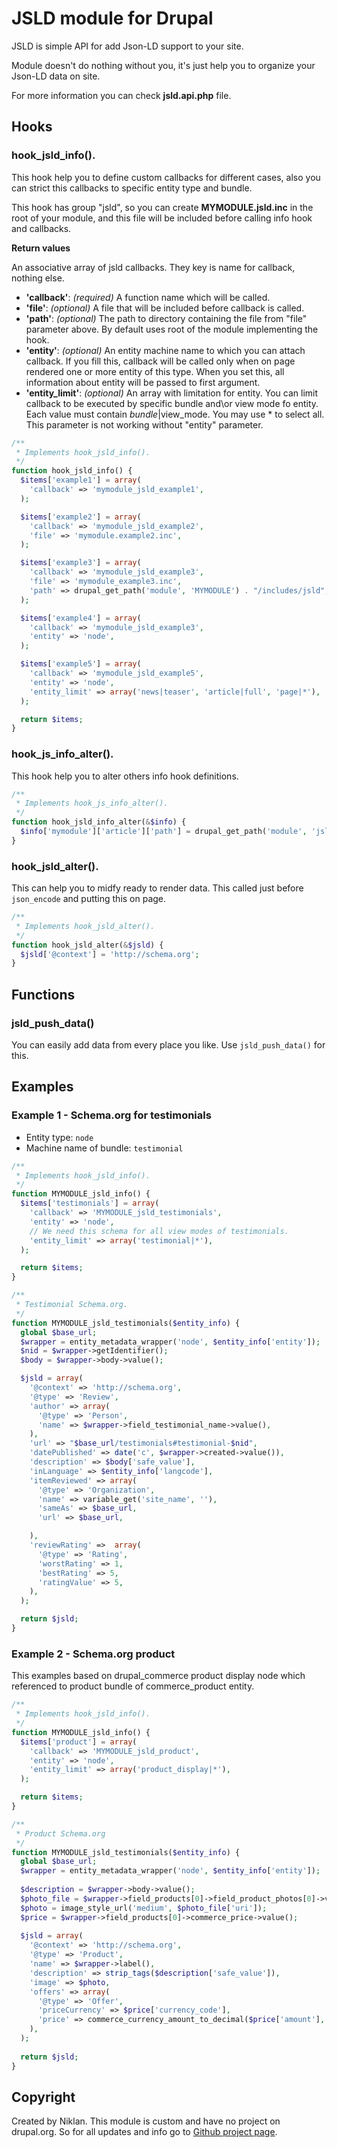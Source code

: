 # JSLD module for Drupal

JSLD is simple API for add Json-LD support to your site.

Module doesn't do nothing without you, it's just help you to organize your Json-LD data on site.

For more information you can check **jsld.api.php** file.

## Hooks

### hook_jsld_info().

This hook help you to define custom callbacks for different cases, also you can strict
this callbacks to specific entity type and bundle.

This hook has group "jsld", so you can create **MYMODULE.jsld.inc** in the root of your module, and this file will be included before calling info hook and callbacks.

**Return values**

An associative array of jsld callbacks. They key is name for callback, nothing else.

* **'callback'**: _(required)_ A function name which will be called.
* **'file'**: _(optional)_ A file that will be included before callback is called.
* **'path'**: _(optional)_ The path to directory containing the file from "file" parameter above. By default uses root of the module implementing the hook.
* **'entity'**: _(optional)_ An entity machine name to which you can attach callback. If you fill this, callback will be called only when on page rendered one or more entity of this type. When you set this, all information about entity will be passed to first argument.
* **'entity_limit'**: _(optional)_ An array with limitation for entity. You can limit callback to be executed by specific bundle and\or view mode fo entity. Each value must contain $bundle|$view_mode. You may use * to select all. This parameter is not working without "entity" parameter.

~~~php
/**
 * Implements hook_jsld_info().
 */
function hook_jsld_info() {
  $items['example1'] = array(
    'callback' => 'mymodule_jsld_example1',
  );

  $items['example2'] = array(
    'callback' => 'mymodule_jsld_example2',
    'file' => 'mymodule.example2.inc',
  );

  $items['example3'] = array(
    'callback' => 'mymodule_jsld_example3',
    'file' => 'mymodule_example3.inc',
    'path' => drupal_get_path('module', 'MYMODULE') . "/includes/jsld",
  );

  $items['example4'] = array(
    'callback' => 'mymodule_jsld_example3',
    'entity' => 'node',
  );

  $items['example5'] = array(
    'callback' => 'mymodule_jsld_example5',
    'entity' => 'node',
    'entity_limit' => array('news|teaser', 'article|full', 'page|*'),
  );

  return $items;
}
~~~

### hook_js_info_alter().

This hook help you to alter others info hook definitions.

~~~php
/**
 * Implements hook_js_info_alter().
 */
function hook_jsld_info_alter(&$info) {
  $info['mymodule']['article']['path'] = drupal_get_path('module', 'jslc') . "/includes/jsld";
}
~~~


### hook_jsld_alter().

This can help you to midfy ready to render data. This  called just before `json_encode` and putting this on page.

~~~php
/**
 * Implements hook_jsld_alter().
 */
function hook_jsld_alter(&$jsld) {
  $jsld['@context'] = 'http://schema.org';
}
~~~

## Functions

### jsld_push_data()

You can easily add data from every place you like. Use `jsld_push_data()` for this.

## Examples

### Example 1 - Schema.org for testimonials

* Entity type: `node`
* Machine name of bundle: `testimonial`

~~~php
/**
 * Implements hook_jsld_info().
 */
function MYMODULE_jsld_info() {
  $items['testimonials'] = array(
    'callback' => 'MYMODULE_jsld_testimonials',
    'entity' => 'node',
    // We need this schema for all view modes of testimonials.
    'entity_limit' => array('testimonial|*'),
  );

  return $items;
}

/**
 * Testimonial Schema.org.
 */
function MYMODULE_jsld_testimonials($entity_info) {
  global $base_url;
  $wrapper = entity_metadata_wrapper('node', $entity_info['entity']);
  $nid = $wrapper->getIdentifier();
  $body = $wrapper->body->value();

  $jsld = array(
    '@context' => 'http://schema.org',
    '@type' => 'Review',
    'author' => array(
      '@type' => 'Person',
      'name' => $wrapper->field_testimonial_name->value(),
    ),
    'url' => "$base_url/testimonials#testimonial-$nid",
    'datePublished' => date('c', $wrapper->created->value()),
    'description' => $body['safe_value'],
    'inLanguage' => $entity_info['langcode'],
    'itemReviewed' => array(
      '@type' => 'Organization',
      'name' => variable_get('site_name', ''),
      'sameAs' => $base_url,
      'url' => $base_url,

    ),
    'reviewRating' =>  array(
      '@type' => 'Rating',
      'worstRating' => 1,
      'bestRating' => 5,
      'ratingValue' => 5,
    ),
  );

  return $jsld;
}
~~~

### Example 2 - Schema.org product

This examples based on drupal_commerce product display node which referenced to product bundle of commerce_product entity.

~~~php
/**
 * Implements hook_jsld_info().
 */
function MYMODULE_jsld_info() {
  $items['product'] = array(
    'callback' => 'MYMODULE_jsld_product',
    'entity' => 'node',
    'entity_limit' => array('product_display|*'),
  );

  return $items;
}

/**
 * Product Schema.org
 */
function MYMODULE_jsld_testimonials($entity_info) {
  global $base_url;
  $wrapper = entity_metadata_wrapper('node', $entity_info['entity']);
  
  $description = $wrapper->body->value();
  $photo_file = $wrapper->field_products[0]->field_product_photos[0]->value()
  $photo = image_style_url('medium', $photo_file['uri']);
  $price = $wrapper->field_products[0]->commerce_price->value();
  
  $jsld = array(
    '@context' => 'http://schema.org',
    '@type' => 'Product',
    'name' => $wrapper->label(),
    'description' => strip_tags($description['safe_value']),
    'image' => $photo,
    'offers' => array(
      '@type' => 'Offer',
      'priceCurrency' => $price['currency_code'],
      'price' => commerce_currency_amount_to_decimal($price['amount'], $price['currency_code']),
    ),
  );
  
  return $jsld;
}
~~~

## Copyright

Created by Niklan. This module is custom and have no project on drupal.org. So for all updates and info go to [Github project page](https://github.com/Niklan/jsld).
